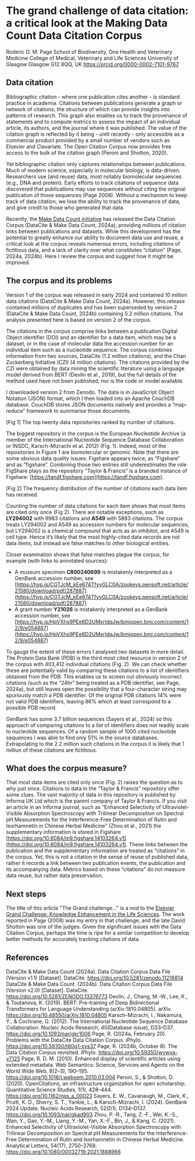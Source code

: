 # The grand challenge of data citation: a critical look at the Making Data Count Data Citation Corpus

Roderic D. M. Page
School of Biodiversity, One Health and Veterinary Medicine College of Medical, Veterinary and Life Sciences University of Glasgow
Glasgow G12 8QQ, UK
https://orcid.org/0000-0002-7101-9767

## Data citation

Bibliographic citation - where one publication cites another - is standard practice in academia. Citations between publications generate a graph or network of citations, the structure of which can provide insights into patterns of research. This graph also enables us to track the provenance of statements and to compute metrics to assess the impact of an individual article, its authors, and the journal where it was published. The value of the citation graph is reflected by it being - until recently - only accessible as a commercial product provided by a small number of vendors such as Elsevier and Clavariate. The Open Citation Corpus now provides free access to the bulk of the citation graph (Peroni and Shotton, 2020).

Yet bibliographic citation only captures relationships between publications. Much of modern science, especially in molecular biology, is data-driven. Researchers use (and reuse) data, most notably biomolecular sequences (e.g., DNA and protein). Early efforts to track citations of sequence data discovered that publications may use sequences without citing the original publication of those sequences (Page 2008). Without a mechanism to keep track of data citation, we lose the ability to track the provenance of data, and give credit to those who generated that data.

Recently, the [Make Data Count initiative](https://makedatacount.org) has released the Data Citation Corpus (DataCite & Make Data Count, 2024a), providing millions of citation links between publications and datasets. While this development has the potential to greatly enhance our ability to document data use and reuse, a critical look at the corpus reveals numerous errors, including citations of fictitious data, and a lack of clarity over what constitutes “citation” (Page, 2024a, 2024b). Here I review the corpus and suggest how it might be improved.

## The corpus and its problems

Version 1 of the corpus was released in early 2024 and contained 10 million data citations (DataCite & Make Data Count, 2024a). However, this release contained millions of duplicates and has been superseded by version 2 (DataCite & Make Data Count, 2024b) containing 5.2 million citations. The analysis presented here is based on version 2 of the corpus.

The citations in the corpus comprise links between a publication  Digital Object identifier (DOI) and an identifier for a data item, which may be a dataset, or in the case of molecular data the accession number for an individual item such as a nucleotide sequence. The corpus combines information from two sources, DataCite (1.2 million citations), and the Chan Zuckerberg Initiative (CZI) (4 million citations). The citations provided by the CZI were obtained by data mining the scientific literature using a language model derived from BERT (Devlin et al., 2019), but the full details of the method used have not been published, nor is the code or model available.

I downloaded version 2 from Zenodo. The data is in JavaScript Object Notation (JSON) format, which I then loaded into an Apache CouchDB database. CouchDB stores JSON documents natively and provides a “map-reduce” framework to summarise those documents.

[Fig 1] The top twenty data repositories ranked by number of citations.

The biggest repository in the corpus is the European Nucleotide Archive (a member of the International Nucleotide Sequence Database Collaboration or INSDC, Karsch-Mizrachi et al. 2012) (Fig. 1). Indeed, most of the repositories in Figure 1 are biomolecular or genomic. Note that there are some obvious data quality issues: Figshare appears twice, as “Figshare” and as “figshare”. Combining those two entries still underestimates the role FigShare plays as the repository “Taylor & Francis” is a branded instance of Figshare: [https://tandf.figshare.com](https://tandf.figshare.com).

[Fig 2] The frequency distribution of the number of citations each data item has received.

Counting the number of data citations for each item shows that most items are cited only once (Fig 2). There are notable exceptions, such as **LY294002** with 9983 citations and **A549** with 5883 citations. The corpus treats LY294002 and A549 as accession numbers for molecular sequences, but LY294002 is a chemical compound that acts as an inhibitor, and A549 is cell type. Hence it’s likely that the most highly-cited data records are not data items, but instead are false matches to other biological entities. 

Closer examination shows that false matches plague the corpus, for example (with links to annotated sources):

- A museum specimen **CR00240699** is mistakenly interpreted as a GenBank accession number, see [https://hyp.is/CGTJcM_kEe674TfyvGLC0A/zookeys.pensoft.net/article/21580/download/pdf/287887](https://hyp.is/CGTJcM_kEe674TfyvGLC0A/zookeys.pensoft.net/article/21580/download/pdf/287887)
- A grant number **Y21026** is mistakenly interpreted as a GenBank accession number, see [https://hyp.is/HpVXhs9PEe6D2UMxrIdqJw/bmjopen.bmj.com/content/12/9/e054887](https://hyp.is/HpVXhs9PEe6D2UMxrIdqJw/bmjopen.bmj.com/content/12/9/e054887)

To gauge the extent of these errors I analysed two datasets in more detail. The Protein Data Bank (PDB) is the third most cited resource in version 2 of the corpus with 403,412 individual citations (Fig. 2). We can check whether these are potentially valid by comparing these citations to a list of identifiers obtained from the PDB. This enables us to screen out obviously incorrect citations (such as the “24hr” being treated as a PDB identifier, see Page, 2024a), but still leaves open the possibility that a four-character string may spuriously match a PDB identifier. Of the original PDB citations 14% were not valid PDB identifiers, leaving 86% which at least correspond to a possible PDB record.

GenBank has some 3.7 billion sequences (Sayers et al., 2024) so this approach of comparing citations to a list of identifiers does not readily scale to nucleotide sequences. Of a random sample of 1000 cited nucleotide sequences I was able to find only 51% in the source databases. Extrapolating to the 2.2 million such citations in the corpus it is likely that 1 milliun of these citations are fictitious.

## What does the corpus measure?

That most data items are cited only once (Fig. 2) raises the question as to why just once. Citations to data in the “Taylor & Francis” repository offer some clues. The vast majority of data in this repository is published by Informa UK Ltd which is the parent company of Taylor & Francis. If you visit an article in an Informa journal, such as “Enhanced Selectivity of Ultraviolet-Visible Absorption Spectroscopy with Trilinear Decomposition on Spectral pH Measurements for the Interference-Free Determination of Rutin and Isorhamnetin in Chinese Herbal Medicine” (Zhou et al., 2021) the supplementary information is stored in Figshare [https://doi.org/10.6084/m9.figshare.14103264.v1](https://doi.org/10.6084/m9.figshare.14103264.v1). These links between the publication and the supplementary information are treated as “citations” in the corpus. Yet, this is not a citation in the sense of reuse of published data, rather it records a link between two publication events, the publication and its accompanying data. Metrics based on these “citations” do not measure data reuse, but rather data preservation.


## Next steps

The title of this article "The Grand challenge..." is a nod to the [Elsevier Grand Challenge: Knowledge Enhancement in the Life Sciences](https://web.archive.org/web/20081024064958/http://www.elseviergrandchallenge.com/description.html). The work reported in Page (2008) was my entry in that challenge, and the late David Shotton was one of the judges. Given the significant issues with the Data Citation Corpus, perhaps the time is ripe for a similar competition to develop better methods for accurately tracking citations of data. 


## References

DataCite & Make Data Count (2024a). Data Citation Corpus Data File (Version v1.1) [Dataset]. DataCite. https://doi.org/10.5281/zenodo.11216814
DataCite & Make Data Count. (2024b). Data Citation Corpus Data File (Version v2.0) [Dataset]. DataCite. https://doi.org/10.5281/ZENODO.13376773
Devlin, J., Chang, M.-W., Lee, K., & Toutanova, K. (2019). BERT: Pre-training of Deep Bidirectional Transformers for Language Understanding (arXiv:1810.04805). arXiv. https://doi.org/10.48550/arXiv.1810.04805
Karsch-Mizrachi, I., Nakamura, Y., & Cochrane, G. (2012). The International Nucleotide Sequence Database Collaboration. Nucleic Acids Research, 40(Database issue), D33–D37. https://doi.org/10.1093/nar/gkr1006
Page, R. (2024a, February 20). Problems with the DataCite Data Citation Corpus. iPhylo. https://doi.org/10.59350/t80g1-xys37
Page, R. (2024b, October 8). The Data Citation Corpus revisited. iPhylo. https://doi.org/10.59350/wvwva-v7125
Page, R. D. M. (2010). Enhanced display of scientific articles using extended metadata. Web Semantics: Science, Services and Agents on the World Wide Web, 8(2–3), 190–195. https://doi.org/10.1016/j.websem.2010.03.004
Peroni, S., & Shotton, D. (2020). OpenCitations, an infrastructure organization for open scholarship. Quantitative Science Studies, 1(1), 428–444. https://doi.org/10.1162/qss_a_00023
Sayers, E. W., Cavanaugh, M., Clark, K., Pruitt, K. D., Sherry, S. T., Yankie, L., & Karsch-Mizrachi, I. (2024). GenBank 2024 Update. Nucleic Acids Research, 52(D1), D134–D137. https://doi.org/10.1093/nar/gkad903
Zhou, P.-R., Tang, Z.-F., Wei, K.-S., Wan, Y., Gao, Y.-M., Liang, Y.-M., Yan, X.-F., Bin, J., & Kang, C. (2021). Enhanced Selectivity of Ultraviolet-Visible Absorption Spectroscopy with Trilinear Decomposition on Spectral pH Measurements for the Interference-Free Determination of Rutin and Isorhamnetin in Chinese Herbal Medicine. Analytical Letters, 54(17), 2750–2768. https://doi.org/10.1080/00032719.2021.1888966


